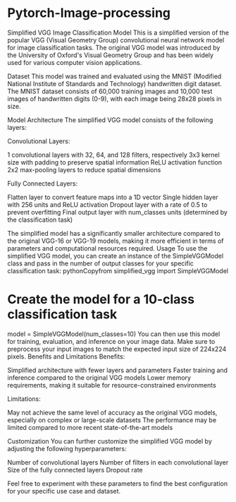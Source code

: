 # Pytorch-Image-processing
Simplified VGG Image Classification Model
This is a simplified version of the popular VGG (Visual Geometry Group) convolutional neural network model for image classification tasks. The original VGG model was introduced by the University of Oxford's Visual Geometry Group and has been widely used for various computer vision applications.

Dataset
This model was trained and evaluated using the MNIST (Modified National Institute of Standards and Technology) handwritten digit dataset. The MNIST dataset consists of 60,000 training images and 10,000 test images of handwritten digits (0-9), with each image being 28x28 pixels in size.

Model Architecture
The simplified VGG model consists of the following layers:

Convolutional Layers:

1 convolutional layers with 32, 64, and 128 filters, respectively
3x3 kernel size with padding to preserve spatial information
ReLU activation function
2x2 max-pooling layers to reduce spatial dimensions


Fully Connected Layers:

Flatten layer to convert feature maps into a 1D vector
Single hidden layer with 256 units and ReLU activation
Dropout layer with a rate of 0.5 to prevent overfitting
Final output layer with num_classes units (determined by the classification task)



The simplified model has a significantly smaller architecture compared to the original VGG-16 or VGG-19 models, making it more efficient in terms of parameters and computational resources required.
Usage
To use the simplified VGG model, you can create an instance of the SimpleVGGModel class and pass in the number of output classes for your specific classification task:
pythonCopyfrom simplified_vgg import SimpleVGGModel

# Create the model for a 10-class classification task
model = SimpleVGGModel(num_classes=10)
You can then use this model for training, evaluation, and inference on your image data. Make sure to preprocess your input images to match the expected input size of 224x224 pixels.
Benefits and Limitations
Benefits:

Simplified architecture with fewer layers and parameters
Faster training and inference compared to the original VGG models
Lower memory requirements, making it suitable for resource-constrained environments

Limitations:

May not achieve the same level of accuracy as the original VGG models, especially on complex or large-scale datasets
The performance may be limited compared to more recent state-of-the-art models

Customization
You can further customize the simplified VGG model by adjusting the following hyperparameters:

Number of convolutional layers
Number of filters in each convolutional layer
Size of the fully connected layers
Dropout rate

Feel free to experiment with these parameters to find the best configuration for your specific use case and dataset.
